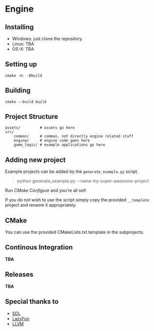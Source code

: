 # Engine

## Installing

- Windows: just clone the repository.
- Linux: TBA
- OS-X: TBA

## Setting up

`cmake -H. -Bbuild`

## Building

`cmake --build build`

## Project Structure

```
assets/         # assets go here
src/
    common/     # common, not directly engine related stuff
    engine/     # engine code goes here
    game_logic/ # example applications go here
```

## Adding new project

Example projects can be added by the `generate_example.py` script.

> python generate_example.py --name my-super-awesome-project

Run _CMake Configure_ and you're all set!

If you do not wish to use the script simply copy the provided `__template` project and rename it appropriately.

## CMake

You can use the provided CMakeLists.txt.template in the subprojects.

## Continous Integration

__TBA__

## Releases

__TBA__

## Special thanks to

- [SDL](https://www.libsdl.org/)
- [LazyFoo](http://www.lazyfoo.net/tutorials/SDL/index.php)
- [LLVM](https://llvm.org/)
